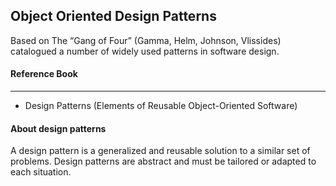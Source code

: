 Object Oriented Design Patterns
-------------------------------
Based on The “Gang of Four” (Gamma, Helm, Johnson, Vlissides) catalogued a number of widely used patterns in software design.

#### Reference Book
------------------
* Design Patterns (Elements of Reusable Object-Oriented Software)

#### About design patterns
A design pattern is a generalized and reusable solution to
a similar set of problems. Design patterns are abstract and must be
tailored or adapted to each situation. 
